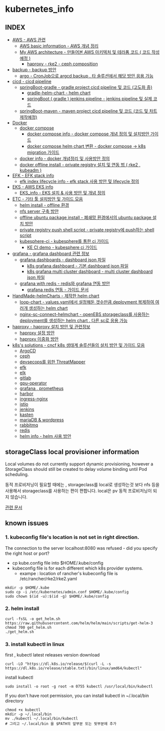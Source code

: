 # kubernetes_info
## INDEX
- [AWS - AWS 관련]()
    - [AWS basic information - AWS 개념 정리]()
    - [My AWS architecture - 만들어본 AWS 아키텍처 및 테라폼 코드 ( 코드 작성 예정 )]()
        - [haproxy - rke2 - ceph composition]()
- [backup - backup 방안]()
    - [argo - CronJob으로 argcd backup . 타 솔루션에서 해당 방안 응용 가능 ]()
- [cicd - cicd pipeline]()
    - [springBoot-gradle - gradle project cicd pipeline 및 코드 (고도화 중)]()
        - [gradle-helm-chart - helm chart]()
        - [springBoot ( gradle ) jenkins pipeline - jenkins pipeline 및 실제 코드]()
    - [springBoot-maven - maven project cicd pipeline 및 코드 (코드 및 차트 제작예정)]()
- [Docker]()
    - [docker compose]()
        - [docker compose info - docker compose 개념 정의 및 설치방안 가이드]()
        - [docker compose helm chart 변환 - docker compose -> k8s migration 가이드]()
    - [docker info - docker 개념정리 및 사용방안 정의]()
    - [docker offline install - private registry 설치 및 연동 법 ( rke2 , kubeadm )]()
- [EFK - EFK stack info]()
    - [efk index lifecycle info - efk stack 사용 방안 및 lifecycle 정의]()
- [EKS - AWS EKS info]()
    - [EKS_info - EKS 설치 & 사용 방안 및 개념 정의]()
- [ETC - 기타 툴 설치방안 및 가이드 모음]()
    - [helm install - offline 환경]()
    - [nfs server 구축 방안]()
    - [offline ubuntu package install - 폐쇄망 환경에서의 ubuntu package 설치 방안]()
    - [private registry push shell script - private registry에 push하는 shell script]()
    - [kubesphere-ci - kubesphere를 통한 ci 가이드]()
        - [KE CI demo - kubesphere ci 가이드]()
- [grafana - grafana dashboard 관련 정보]()
    - [grafana dashboards - dashboard json 파일]()
        - [k8s grafana dashboard - 기본 dashboard json 파일]()
        - [k8s grafana multi cluster dashboard - multi cluster dashboard json 파일]()
    - [grafana with redis - redis와 grafana 연동 방안]()
        - [grafana redis 연동 - 가이드 문서]()
- [HandMade-helmCharts - 제작한 helm chart]()
    - [loop-chart - values.yaml에서 설정해둔 갯수만큼 deployment 복제하여 여러개 생성하는 helm chart]()
    - [nginx-sc-connect-helmchart - openEBS storageclass를 사용하는 deployment를 생성하는 helm chart . 다른 sc로 응용 가능]()
- [haproxy - haproxy 설치 방안 및 관련정보]()
    - [haproxy 설정 방안]()
    - [haproxy 이중화 방안]()
- [k8s's solutions - cncf k8s 생태계 솔루션들의 설치 방안 및 가이드 모음]()
    - [ArgoCD]()
    - [ceph]()
    - [devsecops를 위한 ThreatMapper]()
    - [efk]()
    - [elk]()
    - [gitlab]()
    - [gpu-operator]()
    - [grafana , prometheus]()
    - [harbor]()
    - [ingress-nginx]()
    - [istio]()
    - [jenkins]()
    - [kasten]()
    - [mariaDB & wordpress]()
    - [rabbitmq]()
    - [redis]()
    - [helm info - helm 사용 방안]()


## storageClass local provisioner information
Local volumes do not currently support dynamic provisioning, however a StorageClass should still be created to delay volume binding until Pod scheduling.

동적 프로비저닝이 필요할 때에는 , storageclass를 local로 생성하는것 보다 nfs 등을 사용해서 storageclass를 사용하는 편이 편합니다.
local은 pv 동적 프로비저닝이 되지 않습니다.

[관련 문서](https://kubernetes.io/docs/concepts/storage/storage-classes/#local)

## known issues
### 1. kubeconfig file's location is not set in right direction.
The connection to the server localhost:8080 was refused - did you specify the right host or port?

- cp kube.config file into $HOME/.kube/config
- kubeconfig file is for each different which k8s provider systems.
    - exampe : location of rancher's kubeconfig file is /etc/rancher/rke2/rke2.yaml

```
mkdir -p $HOME/.kube
sudo cp -i /etc/kubernetes/admin.conf $HOME/.kube/config
sudo chown $(id -u):$(id -g) $HOME/.kube/config
```
### 2. helm install
```
curl -fsSL -o get_helm.sh https://raw.githubusercontent.com/helm/helm/main/scripts/get-helm-3
chmod 700 get_helm.sh
./get_helm.sh
```
### 3. install kubectl in linux
first , kubectl latest releases version download
```
curl -LO "https://dl.k8s.io/release/$(curl -L -s https://dl.k8s.io/release/stable.txt)/bin/linux/amd64/kubectl"
```
install kubectl
```
sudo install -o root -g root -m 0755 kubectl /usr/local/bin/kubectl
```
If you don't have root permission, you can install kubectl in ~/.local/bin directory
```
chmod +x kubectl
mkdir -p ~/.local/bin
mv ./kubectl ~/.local/bin/kubectl
# 그리고 ~/.local/bin 을 $PATH의 앞부분 또는 뒷부분에 추가
```